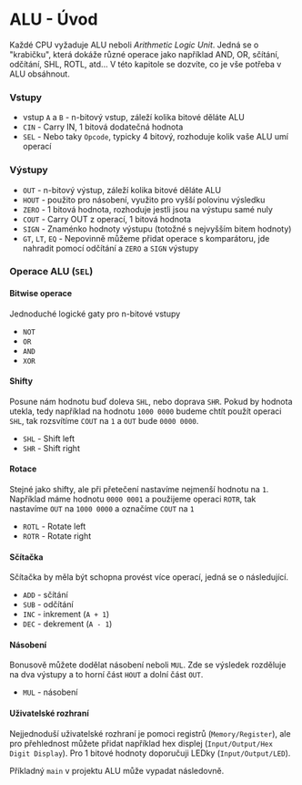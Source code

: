 # ALU - Úvod

Každé CPU vyžaduje ALU neboli *Arithmetic Logic Unit*. Jedná se o "krabičku", která dokáže různé operace jako například AND, OR, sčítání, odčítání, SHL, ROTL, atd... V této kapitole se dozvíte, co je vše potřeba v ALU obsáhnout.

### Vstupy

- vstup `A` a `B` - n-bitový vstup, záleží kolika bitové děláte ALU
- `CIN` - Carry IN, 1 bitová dodatečná hodnota
- `SEL` - Nebo taky `Opcode`, typicky 4 bitový, rozhoduje kolik vaše ALU umí operací

### Výstupy

- `OUT` - n-bitový výstup, záleží kolika bitové děláte ALU
- `HOUT` - použito pro násobení, využito pro vyšší polovinu výsledku
- `ZERO` - 1 bitová hodnota, rozhoduje jestli jsou na výstupu samé nuly
- `COUT` - Carry OUT z operací, 1 bitová hodnota
- `SIGN` - Znaménko hodnoty výstupu (totožné s nejvyšším bitem hodnoty)
- `GT`, `LT`, `EQ` - Nepovinně můžeme přidat operace s komparátoru, jde nahradit pomocí odčítání a `ZERO` a `SIGN` výstupy

### Operace ALU (`SEL`)

#### Bitwise operace

Jednoduché logické gaty pro n-bitové vstupy

- `NOT`
- `OR`
- `AND`
- `XOR`

#### Shifty

Posune nám hodnotu buď doleva `SHL`, nebo doprava `SHR`. Pokud by hodnota utekla, tedy například na hodnotu `1000 0000` budeme chtít použít operaci `SHL`, tak rozsvítíme `COUT` na `1` a `OUT` bude `0000 0000`.

- `SHL` - Shift left
- `SHR` - Shift right

#### Rotace

Stejné jako shifty, ale při přetečení nastavíme nejmenší hodnotu na `1`. Například máme hodnotu `0000 0001` a použijeme operaci `ROTR`, tak nastavíme `OUT` na `1000 0000` a označíme `COUT` na `1`

- `ROTL` - Rotate left
- `ROTR` - Rotate right

#### Sčítačka

Sčítačka by měla být schopna provést více operací, jedná se o následující.

- `ADD` - sčítání
- `SUB` - odčítání
- `INC` - inkrement (`A + 1`)
- `DEC` - dekrement (`A - 1`)

#### Násobení

Bonusově můžete dodělat násobení neboli `MUL`. Zde se výsledek rozděluje na dva výstupy a to horní část `HOUT` a dolní část `OUT`.

- `MUL` - násobení

#### Uživatelské rozhraní

Nejjednoduší uživatelské rozhraní je pomoci registrů (`Memory/Register`), ale pro přehlednost můžete přidat například hex displej (`Input/Output/Hex Digit Display`). Pro 1 bitové hodnoty doporučuji LEDky (`Input/Output/LED`).

Příkladný `main` v projektu ALU může vypadat následovně.

